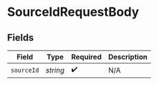 # SourceIdRequestBody


## Fields

| Field              | Type               | Required           | Description        |
| ------------------ | ------------------ | ------------------ | ------------------ |
| `sourceId`         | *string*           | :heavy_check_mark: | N/A                |